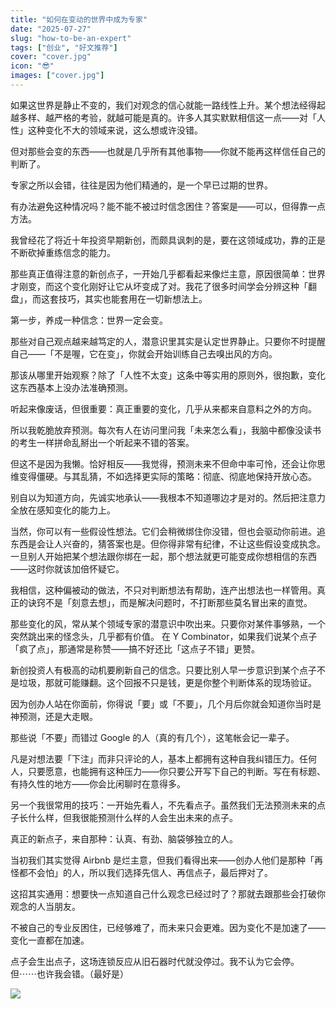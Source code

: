 ```yaml
---
title: "如何在变动的世界中成为专家"
date: "2025-07-27"
slug: "how-to-be-an-expert"
tags: ["创业", "好文推荐"]
cover: "cover.jpg"
icon: "😎"
images: ["cover.jpg"]
---
```

如果这世界是静止不变的，我们对观念的信心就能一路线性上升。某个想法经得起越多样、越严格的考验，就越可能是真的。许多人其实默默相信这一点——对「人性」这种变化不大的领域来说，这么想或许没错。



但对那些会变的东西——也就是几乎所有其他事物——你就不能再这样信任自己的判断了。



专家之所以会错，往往是因为他们精通的，是一个早已过期的世界。



有办法避免这种情况吗？能不能不被过时信念困住？答案是——可以，但得靠一点方法。



我曾经花了将近十年投资早期新创，而颇具讽刺的是，要在这领域成功，靠的正是不断砍掉重练信念的能力。



那些真正值得注意的新创点子，一开始几乎都看起来像烂主意，原因很简单：世界才刚变，而这个变化刚好让它从坏变成了对。我花了很多时间学会分辨这种「翻盘」，而这套技巧，其实也能套用在一切新想法上。



第一步，养成一种信念：世界一定会变。



那些对自己观点越来越笃定的人，潜意识里其实是认定世界静止。只要你不时提醒自己——「不是喔，它在变」，你就会开始训练自己去嗅出风的方向。



那该从哪里开始观察？除了「人性不太变」这条中等实用的原则外，很抱歉，变化这东西基本上没办法准确预测。



听起来像废话，但很重要：真正重要的变化，几乎从来都来自意料之外的方向。



所以我乾脆放弃预测。每次有人在访问里问我「未来怎么看」，我脑中都像没读书的考生一样拼命乱掰出一个听起来不错的答案。



但这不是因为我懒。恰好相反——我觉得，预测未来不但命中率可怜，还会让你思维变得僵硬。与其乱猜，不如选择更实际的策略：彻底、彻底地保持开放心态。



别自以为知道方向，先诚实地承认——我根本不知道哪边才是对的。然后把注意力全放在感知变化的能力上。



当然，你可以有一些假设性想法。它们会稍微绑住你没错，但也会驱动你前进。追东西是会让人兴奋的，猜答案也是。但你得非常有纪律，不让这些假设变成执念。
一旦别人开始把某个想法跟你绑在一起，那个想法就更可能变成你想相信的东西——这时你就该加倍怀疑它。



我相信，这种偏被动的做法，不只对判断想法有帮助，连产出想法也一样管用。真正的诀窍不是「刻意去想」，而是解决问题时，不打断那些莫名冒出来的直觉。



那些变化的风，常从某个领域专家的潜意识中吹出来。只要你对某件事够熟，一个突然跳出来的怪念头，几乎都有价值。
在 Y Combinator，如果我们说某个点子「疯了点」，那通常是称赞——搞不好还比「这点子不错」更赞。



新创投资人有极高的动机要刷新自己的信念。只要比别人早一步意识到某个点子不是垃圾，那就可能赚翻。这个回报不只是钱，更是你整个判断体系的现场验证。



因为创办人站在你面前，你得说「要」或「不要」，几个月后你就会知道你当时是神预测，还是大走眼。



那些说「不要」而错过 Google 的人（真的有几个），这笔帐会记一辈子。



凡是对想法要「下注」而非只评论的人，基本上都拥有这种自我纠错压力。任何人，只要愿意，也能拥有这种压力——你只要公开写下自己的判断。写在有标题、有持久性的地方——你会比闲聊时在意得多。



另一个我很常用的技巧：一开始先看人，不先看点子。虽然我们无法预测未来的点子长什么样，但我很能预测什么样的人会生出未来的点子。



真正的新点子，来自那种：认真、有劲、脑袋够独立的人。



当初我们其实觉得 Airbnb 是烂主意，但我们看得出来——创办人他们是那种「再怪都不会怕」的人，所以我们选择先信人、再信点子，最后押对了。



这招其实通用：想要快一点知道自己什么观念已经过时了？那就去跟那些会打破你观念的人当朋友。



不被自己的专业反困住，已经够难了，而未来只会更难。因为变化不是加速了——变化一直都在加速。



点子会生出点子，这场连锁反应从旧石器时代就没停过。我不认为它会停。
但⋯⋯也许我会错。（最好是）




![](https://prod-files-secure.s3.us-west-2.amazonaws.com/112d0858-5090-4d34-a606-b75eb8d65fd2/46476355-9cf3-4e99-9b7a-3531bc426380/1000202064.png?X-Amz-Algorithm=AWS4-HMAC-SHA256&X-Amz-Content-Sha256=UNSIGNED-PAYLOAD&X-Amz-Credential=ASIAZI2LB466WTQ4UDZN%2F20250823%2Fus-west-2%2Fs3%2Faws4_request&X-Amz-Date=20250823T041517Z&X-Amz-Expires=3600&X-Amz-Security-Token=IQoJb3JpZ2luX2VjEMz%2F%2F%2F%2F%2F%2F%2F%2F%2F%2FwEaCXVzLXdlc3QtMiJHMEUCIQD2Jvn0c3vtR6AJjpEyS%2FetuZ2q3sfJmvD1mXmf%2FF1RqgIgGqcnuThzZczRtXTjXfZN6Wg8uBG551Bp%2BcYcsEsRg3Yq%2FwMIJBAAGgw2Mzc0MjMxODM4MDUiDPb8gmETLQgxjmeS6ircA7HFffBqwIX86NWqd3ZlNhp74vVzDK0Ch4wsFogVtDUW21sqUhg%2Btd2CuT2Smt%2BoQhc6c%2FH%2FRP9wXGq6FgHAS9mm3YD3s6uogMccG3zapHYfqw4CYMJdz%2FPEV92ZK8w%2BQgMoVEDLF2CgQAbmoKKoe%2BGTgeUlNE4v%2F98YxPDp5n5%2FjGaC8mrRaVDopsRMVAxwwdUgIP7it5jf9yJR3Yo3KepHSS6G2lhpT1LeBKtNpScUUEnQ0PQATJTwXzdJ1ykMtYvbHG%2F7zPWkBdLFHDmNlrE5O9vWr2NzStqjmAaL3MBYasqsdG16L1PaTnovC4FNcDVDIU3Fy4cPsNL9hQjCkrwhLkC6IylJ3TVCJj2vpvFYVzLr45u1aBZ5AeUjf%2F1xXixnh9OP5JbaiEzfInyK5OMH71Ols5oBZ%2Bd7eXqhUwCx0TEIBdkjGwafTy%2BxL%2Fo2YKVhosW8ECOWKh7J1un7f1%2F%2FWaatoz%2F%2F0z%2Bwuvgy5Xje6XngH%2FkPyBrqKKK7q7fC6iob1GnOlIt0wWZd1tT00jIfYNn%2BhKRXMbO5LSmDT3I7%2BG45YygZYMVznW2bMnUVRJZ0SQuyRxBHMMhDgodO1T%2FPtXTl5eONwzh2CedBUKigd1oERG4h1re6hhUvMIzopMUGOqUBHxuPr5SXy2xyOmEv%2FYiLBNmfE5Sgm6VFM%2B5z3OafhGrcrBabtg%2Fdq%2BFVNlTPFcOMMJO494S%2FenRrOnQVWRAym89ICjjIdwrutT52EK4H5LMKGsRsLNdPFk8GRWI82DNMkN4RAjueNT54V3xH5pQ5Eh7Qd87arP4L0kWJ%2BNfNqCzBlUUGaTbQI2zM0heByzY1c6whWlduBar7TE9iJRyFzN7XwlD7&X-Amz-Signature=e48a8d1195f5065e42f47a1b5c787e9f762d50bcc0921825db94c45909283c87&X-Amz-SignedHeaders=host&x-amz-checksum-mode=ENABLED&x-id=GetObject)

